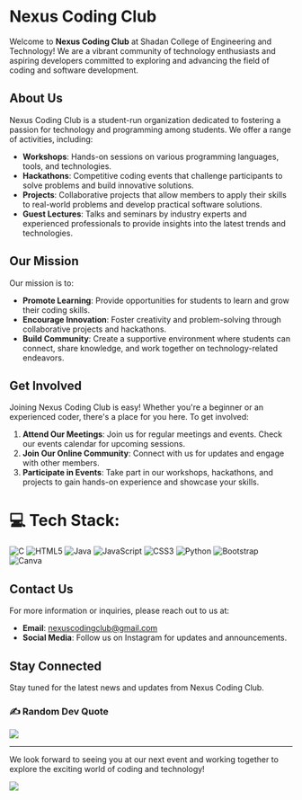 # Nexus Coding Club

Welcome to **Nexus Coding Club** at Shadan College of Engineering and Technology! We are a vibrant community of technology enthusiasts and aspiring developers committed to exploring and advancing the field of coding and software development.

## About Us

Nexus Coding Club is a student-run organization dedicated to fostering a passion for technology and programming among students. We offer a range of activities, including:

- **Workshops**: Hands-on sessions on various programming languages, tools, and technologies.
- **Hackathons**: Competitive coding events that challenge participants to solve problems and build innovative solutions.
- **Projects**: Collaborative projects that allow members to apply their skills to real-world problems and develop practical software solutions.
- **Guest Lectures**: Talks and seminars by industry experts and experienced professionals to provide insights into the latest trends and technologies.

## Our Mission

Our mission is to:
- **Promote Learning**: Provide opportunities for students to learn and grow their coding skills.
- **Encourage Innovation**: Foster creativity and problem-solving through collaborative projects and hackathons.
- **Build Community**: Create a supportive environment where students can connect, share knowledge, and work together on technology-related endeavors.

## Get Involved

Joining Nexus Coding Club is easy! Whether you're a beginner or an experienced coder, there's a place for you here. To get involved:

1. **Attend Our Meetings**: Join us for regular meetings and events. Check our events calendar for upcoming sessions.
2. **Join Our Online Community**: Connect with us for updates and engage with other members.
3. **Participate in Events**: Take part in our workshops, hackathons, and projects to gain hands-on experience and showcase your skills.

# 💻 Tech Stack:
![C](https://img.shields.io/badge/c-%2300599C.svg?style=flat&logo=c&logoColor=white) ![HTML5](https://img.shields.io/badge/html5-%23E34F26.svg?style=flat&logo=html5&logoColor=white) ![Java](https://img.shields.io/badge/java-%23ED8B00.svg?style=flat&logo=openjdk&logoColor=white) ![JavaScript](https://img.shields.io/badge/javascript-%23323330.svg?style=flat&logo=javascript&logoColor=%23F7DF1E) ![CSS3](https://img.shields.io/badge/css3-%231572B6.svg?style=flat&logo=css3&logoColor=white) ![Python](https://img.shields.io/badge/python-3670A0?style=flat&logo=python&logoColor=ffdd54) ![Bootstrap](https://img.shields.io/badge/bootstrap-%238511FA.svg?style=flat&logo=bootstrap&logoColor=white) ![Canva](https://img.shields.io/badge/Canva-%2300C4CC.svg?style=flat&logo=Canva&logoColor=white)

## Contact Us

For more information or inquiries, please reach out to us at:

- **Email**: [nexuscodingclub@gmail.com](mailto:nexuscodingclub@gmail.com)
- **Social Media**: Follow us on Instagram for updates and announcements.

## Stay Connected

Stay tuned for the latest news and updates from Nexus Coding Club.

### ✍️ Random Dev Quote
![](https://quotes-github-readme.vercel.app/api?type=horizontal&theme=gruvbox)

---

We look forward to seeing you at our next event and working together to explore the exciting world of coding and technology!

[![](https://visitcount.itsvg.in/api?id=SCET-CODING-CLUB&icon=2&color=1)](https://visitcount.itsvg.in)
